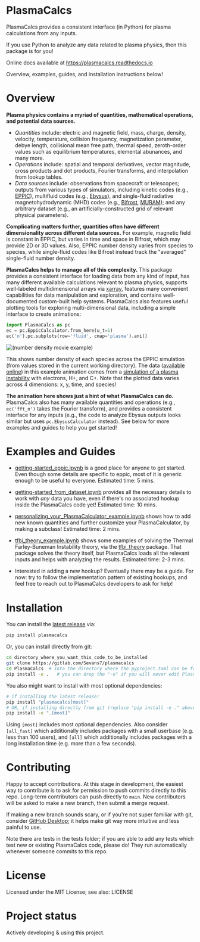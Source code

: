 # PlasmaCalcs

PlasmaCalcs provides a consistent interface (in Python) for plasma calculations from any inputs.

If you use Python to analyze any data related to plasma physics, then this package is for you!

Online docs available at https://plasmacalcs.readthedocs.io

Overview, examples, guides, and installation instructions below!


# Overview

**Plasma physics contains a myriad of quantities, mathematical operations, and potential data sources.**
- _Quantities_ include:
    electric and magnetic field,
    mass,
    charge,
    density,
    velocity,
    temperature,
    collision frequency,
    magnetization parameter,
    debye length,
    collisional mean free path,
    thermal speed,
    zeroth-order values such as equilibrium temperatures,
    elemental abunances,
    and many more.
- _Operations_ include:
    spatial and temporal derivatives,
    vector magnitude,
    cross products and dot products,
    Fourier transforms,
    and interpolation from lookup tables.
- _Data sources_ include:
    observations from spacecraft or telescopes;
    outputs from various types of simulators, including kinetic codes (e.g., [EPPIC](https://iopscience.iop.org/article/10.3847/2041-8213/ab75bc)),
    multifluid codes (e.g., [Ebysus](https://iopscience.iop.org/article/10.3847/1538-4357/ababa3)),
    and single-fluid radiative magnetohydrodynamic (MHD) codes (e.g., [Bifrost](https://www.aanda.org/articles/aa/full_html/2011/07/aa16520-11/aa16520-11.html), [MURAM](https://www.aanda.org/articles/aa/abs/2005/01/aa1507/aa1507.html));
    and any arbitrary dataset (e.g., an artificially-constructed grid of relevant physical parameters).

**Complicating matters further, quantities often have different dimensionality across different data sources.**
    For example, magnetic field is constant in EPPIC, but varies in time and space in Bifrost, which may provide 2D or 3D values.
    Also, EPPIC number density varies from species to species, while single-fluid codes like Bifrost instead track the "averaged" single-fluid number density.

**PlasmaCalcs helps to manage all of this complexity.**
This package
    provides a consistent interface for loading data from any kind of input,
    has many different available calculations relevant to plasma physics,
    supports well-labeled multidimensional arrays via [xarray](https://xarray.dev/),
    features many convenient capabilities for data manipulation and exploration,
    and contains well-documented custom-built help systems.
PlasmaCalcs also features useful plotting tools for exploring multi-dimensional data, including a simple interface to create animations:

```python
import PlasmaCalcs as pc
ec = pc.EppicCalculator.from_here(u_t=1)
ec('n').pc.subplots(row='fluid', cmap='plasma').ani()
```
![(number density movie example)](https://gitlab.com/Sevans7/plasmacalcs-assets/-/raw/main/readme_assets/eppic_2a__n__snapstep=4_fps=20.gif)

This shows number density of each species across the EPPIC simulation (from values stored in the current working directory).
The data ([available online](https://doi.org/10.5281/zenodo.13935288)) in this example animation comes from a [simulation of a plasma instability](https://doi.org/10.3847/1538-4357/adcd70) with electrons, H+, and C+. Note that the plotted data varies across 4 dimensions: x, y, time, and species!

**The animation here shows just a hint of what PlasmaCalcs can do.**
PlasmaCalcs also
    has many available quantities and operations (e.g., `ec('fft_n')` takes the Fourier transform),
    and provides a consistent interface for any inputs (e.g., the code to analyze Ebysus outputs looks similar but uses `pc.EbysusCalculator` instead).
See below for more examples and guides to help you get started!


# Examples and Guides

- [getting-started_eppic.ipynb](https://gitlab.com/Sevans7/plasmacalcs/-/blob/main/examples/getting-started_eppic.ipynb) is a good place for anyone to get started. Even though some details are specific to eppic, most of it is generic enough to be useful to everyone. Estimated time: 5 mins.

- [getting-started_from_dataset.ipynb](https://gitlab.com/Sevans7/plasmacalcs/-/blob/main/examples/getting-started_from_dataset.ipynb) provides all the necessary details to work with _any_ data you have, even if there's no associated hookup inside the PlasmaCalcs code yet! Estimated time: 10 mins.

- [personalizing_your_PlasmaCalculator_example.ipynb](https://gitlab.com/Sevans7/plasmacalcs/-/blob/main/examples/personalizing_your_PlasmaCalculator_example.ipynb) shows how to add new known quantities and further customize your PlasmaCalculator, by making a subclass! Estimated time: 2 mins.

- [tfbi_theory_example.ipynb](https://gitlab.com/Sevans7/plasmacalcs/-/blob/main/examples/tfbi_theory_example.ipynb) shows some examples of solving the Thermal Farley-Buneman Instability theory, via the [tfbi\_theory](https://pypi.org/project/tfbi_theory) package. That package solves the theory itself, but PlasmaCalcs loads all the relevant inputs and helps with analyzing the results. Estimated time: 2-3 mins.

- Interested in adding a new hookup? Eventually there may be a guide. For now: try to follow the implementation pattern of existing hookups, and feel free to reach out to PlasmaCalcs developers to ask for help!


# Installation

You can install the [latest release](https://pypi.org/project/PlasmaCalcs/) via:
```bash
pip install plasmacalcs
```

Or, you can install directly from git:
```bash
cd directory_where_you_want_this_code_to_be_installed
git clone https://gitlab.com/Sevans7/plasmacalcs
cd PlasmaCalcs  # into the directory where the pyproject.toml can be found.
pip install -e .   # you can drop the "-e" if you will never edit PlasmaCalcs.
```

You also might want to install with most optional dependencies:
```bash
# if installing the latest release:
pip install "plasmacalcs[most]"
# OR, if installing directly from git (replace "pip install -e ." above):
pip install -e ".[most]"
```
Using `[most]` includes most optional dependencies. Also consider `[all_fast]` which additionally includes packages with a small userbase (e.g. less than 100 users), and `[all]` which additionally includes packages with a long installation time (e.g. more than a few seconds).


# Contributing
Happy to accept contributions.
At this stage in development, the easiest way to contribute is to ask for permission to push commits directly to this repo.
Long-term contributors can push directly to `main`.
New contributors will be asked to make a new branch, then submit a merge request.

If making a new branch sounds scary, or if you're not super familiar with git, consider [GitHub Desktop](https://github.com/apps/desktop); it helps make git way more intuitive and less painful to use.

Note there are tests in the tests folder; if you are able to add any tests which test new or existing PlasmaCalcs code, please do! They run automatically whenever someone commits to this repo.

# License
Licensed under the MIT License; see also: LICENSE

# Project status
Actively developing & using this project.
